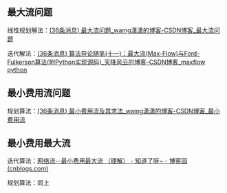 ## 最大流问题

线性规划解法：[(36条消息) 最大流问题_wamg潇潇的博客-CSDN博客_最大流问题](https://blog.csdn.net/qq_29831163/article/details/89786313)

迭代解法：[(36条消息) 算法导论随笔(十一)：最大流(Max-Flow)与Ford-Fulkerson算法(附Python实现源码)_天降风云的博客-CSDN博客_maxflow python](https://blog.csdn.net/u012907049/article/details/108333089)

## 最小费用流问题

规划算法：[(36条消息) 最小费用流及其求法_wamg潇潇的博客-CSDN博客_最小费用流](https://blog.csdn.net/qq_29831163/article/details/89787628)

## 最小费用最大流

迭代算法：[网络流--最小费用最大流 （理解） - 知道了呀~ - 博客园 (cnblogs.com)](https://www.cnblogs.com/-citywall123/p/11329508.html)

规划算法：同上
